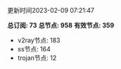 更新时间2023-02-09 07:21:47

**总订阅: 73**
**总节点: 958**
**有效节点: 359**
- v2ray节点: 183
- ss节点: 164
- trojan节点: 12
